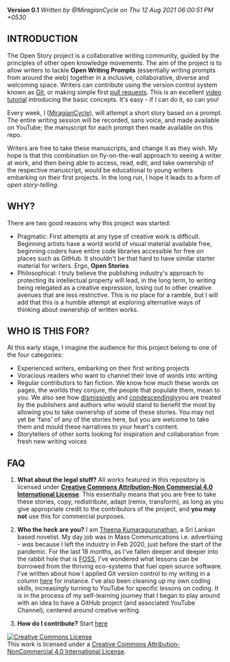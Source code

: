 
**Version 0.1** 
*Written by @MiragianCycle on Thu 12 Aug 2021 06:00:51 PM +0530*

## INTRODUCTION
The Open Story project is a collaborative writing community, guided by the principles of other open knowledge movements. The aim of the project is to allow writers to tackle **Open Writing Prompts** (essentially writing prompts from around the web) together in a inclusive, collaborative, diverse and welcoming space. Writers can contribute using the version control system known as [Git](https://git-scm.com/), or making simple first [pull requests](https://www.firsttimersonly.com/). This is an excellent [video tutorial](https://www.youtube.com/watch?v=rgbCcBNZcdQ) introducing the basic concepts. It's easy - if I can do it, so can you! 

Every week, I ([MiragianCycle](https://theena.net/)), will attempt a short story based on a prompt. The entire writing session will be recorded, sans voice, and made available on YouTube; the manuscript for each prompt then made available on this repo. 

Writers are free to take these manuscripts, and change it as they wish. My hope is that this combination on fly-on-the-wall approach to seeing a writer at work, and then being able to access, read, edit, and take ownership of the respective manuscript, would be educational to young writers embarking on their first projects. In the long run, I hope it leads to a form of *open story-telling*.  

## WHY? 

There are two good reasons why this project was started: 

- Pragmatic: First attempts at any type of creative work is difficult. Beginning artists have a world world of visual material available free, beginning coders have entire code libraries accessible for free on places such as GitHub. It shouldn't be that hard to have similar starter material for writers. Ergo, **Open Stories** 
- Philosophical: I truly believe the publishing industry's approach to protecting its intellectual property will lead, in the long term, to writing being relegated as a creative expression, losing out to other creative avenues that are less restrictive. This is no place for a ramble, but I will add that this is a humble attempt at exploring alternative ways of thinking about ownership of written works. 


## WHO IS THIS FOR? 

At this early stage, I imagine the audience for this project belong to one of the four categories: 

- Experienced writers, embarking on their first writing projects 
- Voracious readers who want to channel their love of words into writing 
- Regular contributors to fan fiction. We know how much these words on pages, the worlds they conjure, the people that populate them, mean to you. We also see how [dismissively](https://winteriscoming.net/2019/11/10/george-rr-martin-fanfiction-explanation/) and [condescendingly](https://www.forbes.com/sites/hayleycuccinello/2017/02/10/fifty-shades-of-green-how-fanfiction-went-from-dirty-little-secret-to-money-machine/?sh=1be5a002264c)you are treated by the publishers and authors who would stand to benefit the most by allowing you to take ownership of some of these stories. You may not yet be 'fans' of any of the stories here, but you are welcome to take them and mould these narratives to your heart's content. 
- Storytellers of other sorts looking for inspiration and collaboration from fresh new writing voices 

## FAQ

1. **What about the legal stuff?** 
All works featured in this repository is licensed under [**Creative Commons Attribution-Non Commercial 4.0 International License**](https://creativecommons.org/licenses/by-nc/4.0/). This essentially means that you are free to take these stories, copy, redistribute, adapt (remix, transform), as long as you give appropriate credit to the contributors of the project, and **you may not** use this for commercial purposes.

2. **Who the heck are you?**
I am [Theena Kumaragurunathan](https://theena.net/), a Sri Lankan based novelist. My day job was in Mass Communications i.e. advertising - *was* because I left the industry in Feb 2020, just before the start of the pandemic. For the last 18 months, as I've fallen deeper and deeper into the rabbit hole that is [FOSS](https://en.wikipedia.org/wiki/Free_and_open-source_software), I've wondered what lessons can be borrowed from the thriving eco-systems that fuel open source software. I've written about how I applied Git version control to my writing in a column [here](https://news.itsfoss.com/version-control-writers/) for instance. I've also been cleaning up my own coding skills, increasingly turning to YouTube for specific lessons on coding. It is in the process of my self-learning journey that I began to play around with an idea to have a GitHub project (and associated YouTube Channel), centered around creative writing. 

3. **How do I contribute?** 
Start [here](https://theena.net/open_stories/prompts.html)


<a rel="license" href="http://creativecommons.org/licenses/by-nc/4.0/"><img alt="Creative Commons License" style="border-width:0" src="https://i.creativecommons.org/l/by-nc/4.0/80x15.png" /></a><br />This work is licensed under a <a rel="license" href="http://creativecommons.org/licenses/by-nc/4.0/">Creative Commons Attribution-NonCommercial 4.0 International License</a>.


